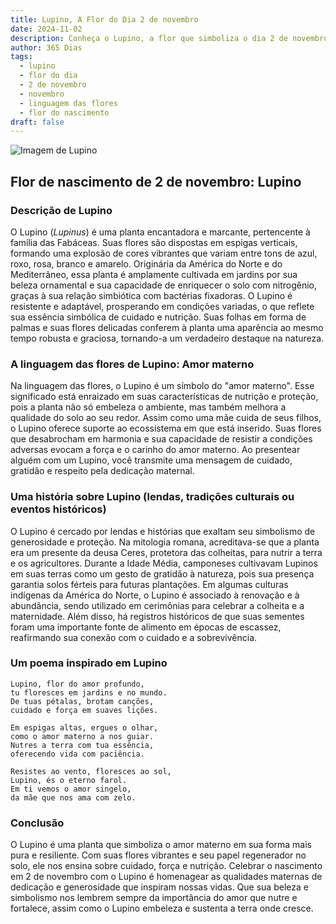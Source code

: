 ```yaml
---
title: Lupino, A Flor do Dia 2 de novembro
date: 2024-11-02
description: Conheça o Lupino, a flor que simboliza o dia 2 de novembro e seu significado 'Amor materno'. Explore a beleza e o simbolismo desta flor encantadora.
author: 365 Dias
tags:
  - lupino
  - flor do dia
  - 2 de novembro
  - novembro
  - linguagem das flores
  - flor do nascimento
draft: false
---
```


![Imagem de Lupino](https://cdn.pixabay.com/photo/2019/10/29/08/38/grass-4586431_640.jpg#center)


## Flor de nascimento de 2 de novembro: Lupino

### Descrição de Lupino

O Lupino (_Lupinus_) é uma planta encantadora e marcante, pertencente à família das Fabáceas. Suas flores são dispostas em espigas verticais, formando uma explosão de cores vibrantes que variam entre tons de azul, roxo, rosa, branco e amarelo. Originária da América do Norte e do Mediterrâneo, essa planta é amplamente cultivada em jardins por sua beleza ornamental e sua capacidade de enriquecer o solo com nitrogênio, graças à sua relação simbiótica com bactérias fixadoras. O Lupino é resistente e adaptável, prosperando em condições variadas, o que reflete sua essência simbólica de cuidado e nutrição. Suas folhas em forma de palmas e suas flores delicadas conferem à planta uma aparência ao mesmo tempo robusta e graciosa, tornando-a um verdadeiro destaque na natureza.

### A linguagem das flores de Lupino: Amor materno

Na linguagem das flores, o Lupino é um símbolo do "amor materno". Esse significado está enraizado em suas características de nutrição e proteção, pois a planta não só embeleza o ambiente, mas também melhora a qualidade do solo ao seu redor. Assim como uma mãe cuida de seus filhos, o Lupino oferece suporte ao ecossistema em que está inserido. Suas flores que desabrocham em harmonia e sua capacidade de resistir a condições adversas evocam a força e o carinho do amor materno. Ao presentear alguém com um Lupino, você transmite uma mensagem de cuidado, gratidão e respeito pela dedicação maternal.

### Uma história sobre Lupino (lendas, tradições culturais ou eventos históricos)

O Lupino é cercado por lendas e histórias que exaltam seu simbolismo de generosidade e proteção. Na mitologia romana, acreditava-se que a planta era um presente da deusa Ceres, protetora das colheitas, para nutrir a terra e os agricultores. Durante a Idade Média, camponeses cultivavam Lupinos em suas terras como um gesto de gratidão à natureza, pois sua presença garantia solos férteis para futuras plantações. Em algumas culturas indígenas da América do Norte, o Lupino é associado à renovação e à abundância, sendo utilizado em cerimônias para celebrar a colheita e a maternidade. Além disso, há registros históricos de que suas sementes foram uma importante fonte de alimento em épocas de escassez, reafirmando sua conexão com o cuidado e a sobrevivência.

### Um poema inspirado em Lupino

```
Lupino, flor do amor profundo,  
tu floresces em jardins e no mundo.  
De tuas pétalas, brotam canções,  
cuidado e força em suaves lições.  

Em espigas altas, ergues o olhar,  
como o amor materno a nos guiar.  
Nutres a terra com tua essência,  
oferecendo vida com paciência.  

Resistes ao vento, floresces ao sol,  
Lupino, és o eterno farol.  
Em ti vemos o amor singelo,  
da mãe que nos ama com zelo.  
```

### Conclusão

O Lupino é uma planta que simboliza o amor materno em sua forma mais pura e resiliente. Com suas flores vibrantes e seu papel regenerador no solo, ele nos ensina sobre cuidado, força e nutrição. Celebrar o nascimento em 2 de novembro com o Lupino é homenagear as qualidades maternas de dedicação e generosidade que inspiram nossas vidas. Que sua beleza e simbolismo nos lembrem sempre da importância do amor que nutre e fortalece, assim como o Lupino embeleza e sustenta a terra onde cresce.